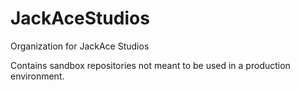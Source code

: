 # JackAceStudios

Organization for JackAce Studios

Contains sandbox repositories not meant to be used in a production environment.
